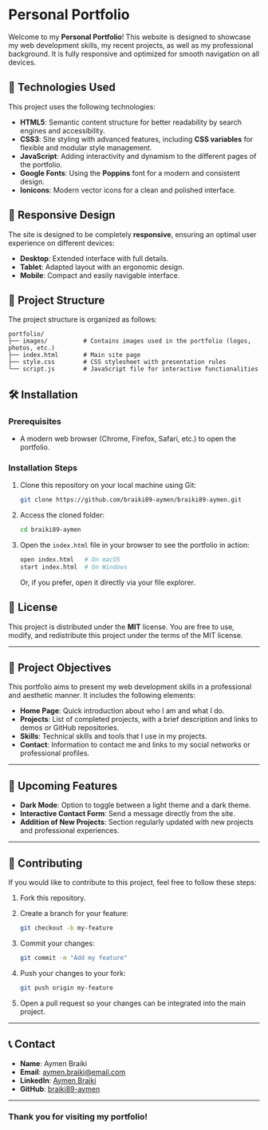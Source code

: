 # Personal Portfolio

Welcome to my **Personal Portfolio**! This website is designed to showcase my web development skills, my recent projects, as well as my professional background. It is fully responsive and optimized for smooth navigation on all devices.

## 🚀 Technologies Used

This project uses the following technologies:

* **HTML5**: Semantic content structure for better readability by search engines and accessibility.
* **CSS3**: Site styling with advanced features, including **CSS variables** for flexible and modular style management.
* **JavaScript**: Adding interactivity and dynamism to the different pages of the portfolio.
* **Google Fonts**: Using the **Poppins** font for a modern and consistent design.
* **Ionicons**: Modern vector icons for a clean and polished interface.

## 📱 Responsive Design

The site is designed to be completely **responsive**, ensuring an optimal user experience on different devices:

* **Desktop**: Extended interface with full details.
* **Tablet**: Adapted layout with an ergonomic design.
* **Mobile**: Compact and easily navigable interface.

## 📁 Project Structure

The project structure is organized as follows:

```
portfolio/
├── images/          # Contains images used in the portfolio (logos, photos, etc.)
├── index.html       # Main site page
├── style.css        # CSS stylesheet with presentation rules
└── script.js        # JavaScript file for interactive functionalities
```

## 🛠️ Installation

### Prerequisites

* A modern web browser (Chrome, Firefox, Safari, etc.) to open the portfolio.

### Installation Steps

1. Clone this repository on your local machine using Git:

   ```bash
   git clone https://github.com/braiki89-aymen/braiki89-aymen.git
   ```

2. Access the cloned folder:

   ```bash
   cd braiki89-aymen
   ```

3. Open the `index.html` file in your browser to see the portfolio in action:

   ```bash
   open index.html   # On macOS
   start index.html  # On Windows
   ```

   Or, if you prefer, open it directly via your file explorer.

## 📝 License

This project is distributed under the **MIT** license. You are free to use, modify, and redistribute this project under the terms of the MIT license.

---

## 🎯 Project Objectives

This portfolio aims to present my web development skills in a professional and aesthetic manner. It includes the following elements:

* **Home Page**: Quick introduction about who I am and what I do.
* **Projects**: List of completed projects, with a brief description and links to demos or GitHub repositories.
* **Skills**: Technical skills and tools that I use in my projects.
* **Contact**: Information to contact me and links to my social networks or professional profiles.

---

## 🚀 Upcoming Features

* **Dark Mode**: Option to toggle between a light theme and a dark theme.
* **Interactive Contact Form**: Send a message directly from the site.
* **Addition of New Projects**: Section regularly updated with new projects and professional experiences.

---

## 🤝 Contributing

If you would like to contribute to this project, feel free to follow these steps:

1. Fork this repository.
2. Create a branch for your feature:

   ```bash
   git checkout -b my-feature
   ```
3. Commit your changes:

   ```bash
   git commit -m "Add my feature"
   ```
4. Push your changes to your fork:

   ```bash
   git push origin my-feature
   ```
5. Open a pull request so your changes can be integrated into the main project.

---

## 📞 Contact

* **Name**: Aymen Braiki
* **Email**: [aymen.braiki@email.com](mailto:aymen.braiki@email.com)
* **LinkedIn**: [Aymen Braiki](https://www.linkedin.com/in/aymen-braiki)
* **GitHub**: [braiki89-aymen](https://github.com/braiki89-aymen)

---

### Thank you for visiting my portfolio!
